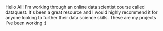 Hello All!  I'm working through an online data scientist course called dataquest.  It's been a great resource and I would highly recommend it for anyone looking to further their data science skills. These are my projects I've been working :)
